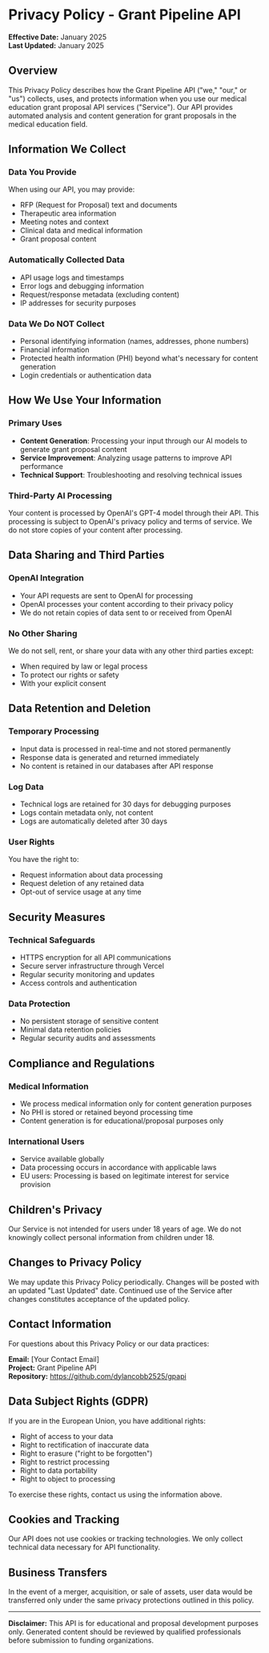 # Privacy Policy - Grant Pipeline API

**Effective Date:** January 2025  
**Last Updated:** January 2025

## Overview

This Privacy Policy describes how the Grant Pipeline API ("we," "our," or "us") collects, uses, and protects information when you use our medical education grant proposal API services ("Service"). Our API provides automated analysis and content generation for grant proposals in the medical education field.

## Information We Collect

### Data You Provide
When using our API, you may provide:
- RFP (Request for Proposal) text and documents
- Therapeutic area information
- Meeting notes and context
- Clinical data and medical information
- Grant proposal content

### Automatically Collected Data
- API usage logs and timestamps
- Error logs and debugging information
- Request/response metadata (excluding content)
- IP addresses for security purposes

### Data We Do NOT Collect
- Personal identifying information (names, addresses, phone numbers)
- Financial information
- Protected health information (PHI) beyond what's necessary for content generation
- Login credentials or authentication data

## How We Use Your Information

### Primary Uses
- **Content Generation**: Processing your input through our AI models to generate grant proposal content
- **Service Improvement**: Analyzing usage patterns to improve API performance
- **Technical Support**: Troubleshooting and resolving technical issues

### Third-Party AI Processing
Your content is processed by OpenAI's GPT-4 model through their API. This processing is subject to OpenAI's privacy policy and terms of service. We do not store copies of your content after processing.

## Data Sharing and Third Parties

### OpenAI Integration
- Your API requests are sent to OpenAI for processing
- OpenAI processes your content according to their privacy policy
- We do not retain copies of data sent to or received from OpenAI

### No Other Sharing
We do not sell, rent, or share your data with any other third parties except:
- When required by law or legal process
- To protect our rights or safety
- With your explicit consent

## Data Retention and Deletion

### Temporary Processing
- Input data is processed in real-time and not stored permanently
- Response data is generated and returned immediately
- No content is retained in our databases after API response

### Log Data
- Technical logs are retained for 30 days for debugging purposes
- Logs contain metadata only, not content
- Logs are automatically deleted after 30 days

### User Rights
You have the right to:
- Request information about data processing
- Request deletion of any retained data
- Opt-out of service usage at any time

## Security Measures

### Technical Safeguards
- HTTPS encryption for all API communications
- Secure server infrastructure through Vercel
- Regular security monitoring and updates
- Access controls and authentication

### Data Protection
- No persistent storage of sensitive content
- Minimal data retention policies
- Regular security audits and assessments

## Compliance and Regulations

### Medical Information
- We process medical information only for content generation purposes
- No PHI is stored or retained beyond processing time
- Content generation is for educational/proposal purposes only

### International Users
- Service available globally
- Data processing occurs in accordance with applicable laws
- EU users: Processing is based on legitimate interest for service provision

## Children's Privacy

Our Service is not intended for users under 18 years of age. We do not knowingly collect personal information from children under 18.

## Changes to Privacy Policy

We may update this Privacy Policy periodically. Changes will be posted with an updated "Last Updated" date. Continued use of the Service after changes constitutes acceptance of the updated policy.

## Contact Information

For questions about this Privacy Policy or our data practices:

**Email:** [Your Contact Email]  
**Project:** Grant Pipeline API  
**Repository:** https://github.com/dylancobb2525/gpapi

## Data Subject Rights (GDPR)

If you are in the European Union, you have additional rights:
- Right of access to your data
- Right to rectification of inaccurate data
- Right to erasure ("right to be forgotten")
- Right to restrict processing
- Right to data portability
- Right to object to processing

To exercise these rights, contact us using the information above.

## Cookies and Tracking

Our API does not use cookies or tracking technologies. We only collect technical data necessary for API functionality.

## Business Transfers

In the event of a merger, acquisition, or sale of assets, user data would be transferred only under the same privacy protections outlined in this policy.

---

**Disclaimer:** This API is for educational and proposal development purposes only. Generated content should be reviewed by qualified professionals before submission to funding organizations. 